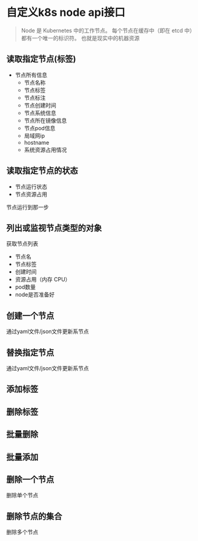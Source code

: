 # 自定义k8s node api接口

> Node 是 Kubernetes 中的工作节点。 每个节点在缓存中（即在 etcd 中）都有一个唯一的标识符。 也就是现实中的机器资源

## 读取指定节点(标签)

- 节点所有信息
  - 节点名称
  - 节点标签
  - 节点标注
  - 节点创建时间
  - 节点系统信息
  - 节点所在镜像信息
  - 节点pod信息
  - 局域网ip
  - hostname
  - 系统资源占用情况


## 读取指定节点的状态

- 节点运行状态
- 节点资源占用


节点运行到那一步

## 列出或监视节点类型的对象

获取节点列表
 - 节点名
 - 节点标签
 - 创建时间
 - 资源占用（内存 CPU）
 - pod数量
 - node是否准备好

## 创建一个节点

通过yaml文件/json文件更新系节点

## 替换指定节点

通过yaml文件/json文件更新系节点

## 添加标签

## 删除标签

## 批量删除

## 批量添加

## 删除一个节点 

删除单个节点

## 删除节点的集合

删除多个节点